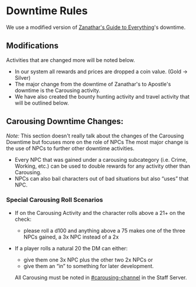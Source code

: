  # Downtime Rules
 We use a modified version of [Zanathar's Guide to Everything](https://www.dndbeyond.com/sources/xgte)'s downtime. 
 
 ## Modifications
 Activities that are changed more will be noted below.
 - In our system all rewards and prices are dropped a coin value. (Gold -> Silver) 
 - The major change from the downtime of Zanathar's to Apostle's downtime is the Carousing activity. 
 - We have also created the bounty hunting activity and travel activity that will be outlined below.

## Carousing Downtime Changes:
*Note:* This section doesn't really talk about the changes of the Carousing Downtime but focuses more on the role of NPCs
The most major change is the use of NPCs to further other downtime activities. 

- Every NPC that was gained under a carousing subcategory (i.e. Crime, Working, etc.) can be used to double rewards for any activity other than Carousing. 
- NPCs can also bail characters out of bad situations but also “uses” that NPC. 

### Special Carousing Roll Scenarios
- If on the Carousing Activity and the character rolls above a 21+ on the check:
  - please roll a d100 and anything above a 75 makes one of the three NPCs gained, a 3x NPC instead of a 2x
- If a player rolls a natural 20 the DM can either:
  - give them one 3x NPC plus the other two 2x NPCs or 
  - give them an “in” to something for later development. 
  
  All Carousing must be noted in [#carousing-channel](https://discord.com/channels/1003109601035690064/1048723906510463008) in the Staff Server.
